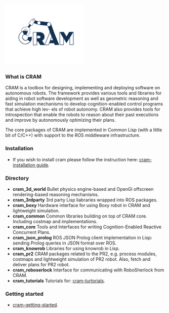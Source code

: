 ![Screenshot](https://raw.githubusercontent.com/cram2/cram/master/graphics/CramLogoSmall.png)
=============

### What is CRAM

CRAM is a toolbox for designing, implementing and deploying software on autonomous robots. The framework provides various tools and libraries for aiding in robot software development as well as geometric reasoning and fast simulation mechanisms to develop cognition-enabled control programs that achieve high lev- els of robot autonomy. CRAM also provides tools for introspection that enable the robots to reason about their past executions and improve by autonomously optimizing their plans.

The core packages of CRAM are implemented in Common Lisp (with a little bit of C/C++) with support to the ROS middleware infrastructure.

### Installation

*  If you wish to install cram please follow the instruction here: [cram-installation guide](http://cram-system.org/installation).


### Directory
* **cram_3d_world** Bullet physics engine-based and OpenGl offscreen rendering-based reasoning mechanisms.
* **cram_3rdparty** 3rd party Lisp liabraries wrapped into ROS packages.
* **cram_boxy** Hardware interface for using Boxy robot in CRAM and lightweight simulation.
* **cram_common** Common libraries building on top of CRAM core. Including costmap and implementations.
* **cram_core** Tools and Interfaces for writing Cognition-Enabled Reactive Concurrent Plans.
* **cram_json_prolog** ROS JSON Prolog client implementation in Lisp: sending Prolog queries in JSON format over ROS. 
* **cram_knowrob** Libraries for using knowrob in Lisp.
* **cram_pr2** CRAM packages related to the PR2, e.g. process modules, costmaps and lightweight simulation of PR2 robot. Also, fetch and deliver plans for PR2 robot.
* **cram_roboserlock** Interface for communicating with RoboSherlock from CRAM.
* **cram_tutorials** Tutorials for: [cram-turtorials](http://cram-system.org/tutorials).


### Getting started

*  [cram-getting-started](http://cram-system.org/doc/getting_started).
